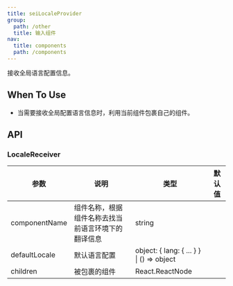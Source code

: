 ```yaml
---
title: seiLocaleProvider
group:
  path: /other
  title: 输入组件
nav:
  title: components
  path: /components
---
```


接收全局语言配置信息。

## When To Use

- 当需要接收全局配置语言信息时，利用当前组件包裹自己的组件。

## API

### LocaleReceiver

| 参数          | 说明                                               | 类型                                      | 默认值 |
| ------------- | -------------------------------------------------- | ----------------------------------------- | ------ |
| componentName | 组件名称，根据组件名称去找当前语言环境下的翻译信息 | string                                    |        |
| defaultLocale | 默认语言配置                                       | object: { lang: { ... } } \| () => object |        |
| children      | 被包裹的组件                                       | React.ReactNode                           |        |
